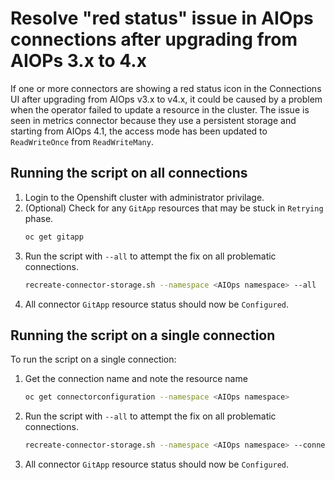# Resolve "red status" issue in AIOps connections after upgrading from AIOPs 3.x to 4.x

If one or more connectors are showing a red status icon in the Connections UI after upgrading from AIOps v3.x to v4.x, it could be caused by a problem when the operator failed to update a resource in the cluster. The issue is seen in metrics connector because they use a persistent storage and starting from AIOps 4.1, the access mode has been updated to `ReadWriteOnce` from `ReadWriteMany`.

## Running the script on all connections

1. Login to the Openshift cluster with administrator privilage.
2. (Optional) Check for any `GitApp` resources that may be stuck in `Retrying` phase.
    ```sh
    oc get gitapp
    ```
3. Run the script with `--all` to attempt the fix on all problematic connections.
   ```sh
   recreate-connector-storage.sh --namespace <AIOps namespace> --all
   ```
4. All connector `GitApp` resource status should now be `Configured`.

## Running the script on a single connection

To run the script on a single connection:

1. Get the connection name and note the resource name
   ```sh
   oc get connectorconfiguration --namespace <AIOps namespace>
   ```
2. Run the script with `--all` to attempt the fix on all problematic connections.
   ```sh
   recreate-connector-storage.sh --namespace <AIOps namespace> --connection <connectionconfiguration name>
   ```
3. All connector `GitApp` resource status should now be `Configured`.

